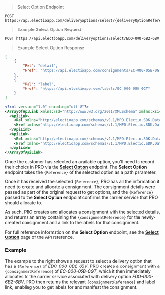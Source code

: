 > Select Option Endpoint

```
POST https://api.electioapp.com/deliveryoptions/select/{deliveryOptionReference}
```

> Example Select Option Request
```
POST https://api.electioapp.com/deliveryoptions/select/EDO-000-6B2-6BV
```

> Example Select Option Response
```json
[
    {
        "Rel": "detail",
        "Href": "https://api.electioapp.com/consignments/EC-000-05B-0GT"
    },
    {
        "Rel": "label",
        "Href": "https://api.electioapp.com/labels/EC-000-05B-0GT"
    }
]
```

```xml
<?xml version="1.0" encoding="utf-8"?>
<ArrayOfApiLink xmlns:xsd="http://www.w3.org/2001/XMLSchema" xmlns:xsi="http://www.w3.org/2001/XMLSchema-instance">
  <ApiLink>
    <Rel xmlns="http://electioapp.com/schemas/v1.1/MPD.Electio.SDK.DataTypes.Common">Link</Rel>
    <Href xmlns="http://electioapp.com/schemas/v1.1/MPD.Electio.SDK.DataTypes.Common">https://api.electioapp.com/consignments/EC-000-05B-0GT</Href>
  </ApiLink>
  <ApiLink>
    <Rel xmlns="http://electioapp.com/schemas/v1.1/MPD.Electio.SDK.DataTypes.Common">Link</Rel>
    <Href xmlns="http://electioapp.com/schemas/v1.1/MPD.Electio.SDK.DataTypes.Common">https://api.electioapp.com/consignments/EC-000-05B-0GT</Href>
  </ApiLink>
</ArrayOfApiLink>
```

Once the customer has selected an available option, you'll need to record their choice in PRO via the **[Select Option](https://docs.electioapp.com/#/api/SelectOption)** endpoint. The **Select Option** endpoint takes the `{Reference}` of the selected option as a path parameter.

Once it has received the selected `{Reference}`, PRO has all the information it need to create and allocate a consignment. The consignment details were passed as part of the original request to get options, and the `{Reference}` passed to the **Select Option** endpoint confirms the carrier service that PRO should allocate to.

As such, PRO creates and allocates a consignment with the selected details, and returns an array containing the `{consignmentReference}` for the newly-created consignment and a link to the labels for that consignment.

<aside class="note">
  For full reference information on the <strong>Select Option</strong> endpoint, see the <strong><a href="https://docs.electioapp.com/#/api/SelectOption">Select Option</a></strong> page of the API reference.
</aside>

### Example

The example to the right shows a request to select a delivery option that has a `{Reference}` of _EDO-000-6B2-6BV_. PRO creates a consignment with a `{consignmentReference}` of _EC-000-05B-0GT_, which it then immediately allocates to the carrier service associated with delivery option _EDO-000-6B2-6BV_. PRO then returns the relevant `{consignmentReference}` and label link, enabling you to get labels for and manifest the consignment.
